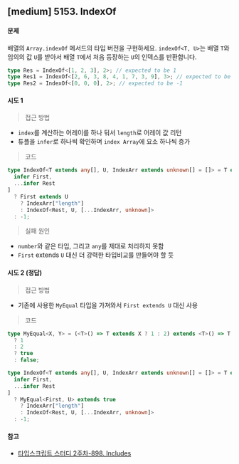## [medium] 5153. IndexOf

#### 문제

배열의 `Array.indexOf` 메서드의 타입 버전을 구현하세요. `indexOf<T, U>`는 배열 `T`와 임의의 값 `U`를 받아서 배열 `T`에서 처음 등장하는 `U`의 인덱스를 반환합니다.

```ts
type Res = IndexOf<[1, 2, 3], 2>; // expected to be 1
type Res1 = IndexOf<[2, 6, 3, 8, 4, 1, 7, 3, 9], 3>; // expected to be 2
type Res2 = IndexOf<[0, 0, 0], 2>; // expected to be -1
```

#### 시도 1

> 접근 방법

- `index`를 계산하는 어레이를 하나 둬서 `length`로 어레이 값 리턴
- 튜플을 `infer`로 하나씩 확인하며 `index Array`에 요소 하나씩 증가

> 코드

```ts
type IndexOf<T extends any[], U, IndexArr extends unknown[] = []> = T extends [
  infer First,
  ...infer Rest
]
  ? First extends U
    ? IndexArr["length"]
    : IndexOf<Rest, U, [...IndexArr, unknown]>
  : -1;
```

> 실패 원인

- `number`와 같은 타입, 그리고 `any`를 제대로 처리하지 못함
- `First` extends `U` 대신 더 강력한 타입비교를 만들어야 할 듯

#### 시도 2 (정답)

> 접근 방법

- 기존에 사용한 `MyEqual` 타입을 가져와서 `First extends U` 대신 사용

> 코드

```ts
type MyEqual<X, Y> = (<T>() => T extends X ? 1 : 2) extends <T>() => T extends Y
  ? 1
  : 2
  ? true
  : false;

type IndexOf<T extends any[], U, IndexArr extends unknown[] = []> = T extends [
  infer First,
  ...infer Rest
]
  ? MyEqual<First, U> extends true
    ? IndexArr["length"]
    : IndexOf<Rest, U, [...IndexArr, unknown]>
  : -1;
```

#### 참고

- [타입스크립트 스터디 2주차-898. Includes](https://velog.io/@hayou/TS-Type-Challenges-%EC%8A%A4%ED%84%B0%EB%94%94-2%EC%A3%BC%EC%B0%A8#easy-898-includes)
